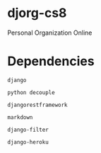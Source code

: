 # djorg-cs8

Personal Organization Online

# Dependencies

`django`

`python decouple`

`djangorestframework`

`markdown`

`django-filter`

`django-heroku`
